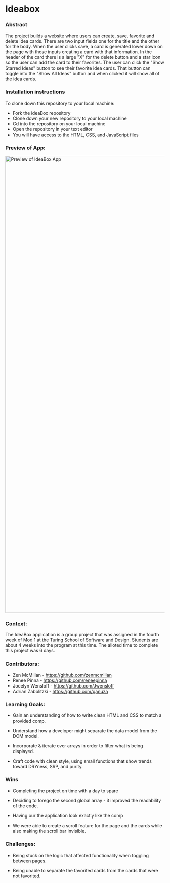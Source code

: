 # Ideabox

### Abstract

The project builds a website where users can create, save, favorite and delete idea cards. There are two input fields one for the title and the other for the body. When the user clicks save, a card is generated lower down on the page with those inputs creating a card with that information. In the header of the card there is a large "X" for the delete button and a star icon so the user can add the card to their favorites. The user can click the "Show Starred Ideas" button to see their favorite idea cards. That button can toggle into the "Show All Ideas" button and when clicked it will show all of the idea cards.

### Installation instructions

To clone down this repository to your local machine:

* Fork the ideaBox repository
* Clone down your new repository to your local machine
* Cd into the repository on your local machine
* Open the repository in your text editor
* You will have access to the HTML, CSS, and JavaScript files

### Preview of App:

<img width="1440" alt="Preview of IdeaBox App" src="https://github.com/turingschool-examples/hang-in-there-boilerplate/assets/61986277/29c9db65-8c6d-4f77-887c-f30c278c4f0a">

### Context:

The IdeaBox application is a group project that was assigned in the fourth week of Mod 1 at the Turing School of Software and Design. Students are about 4 weeks into the program at this time. The alloted time to complete this project was 6 days.

### Contributors:

- Zen McMillan - https://github.com/zenmcmillan
- Renee Pinna - https://github.com/reneepinna
- Jocelyn Wensloff - https://github.com/Jwensloff
- Adrian Zabolitzki - https://github.com/ganuza

### Learning Goals:

* Gain an understanding of how to write clean HTML and CSS to match a provided comp.

* Understand how a developer might separate the data model from the DOM model.

* Incorporate & iterate over arrays in order to filter what is being displayed.

* Craft code with clean style, using small functions that show trends toward DRYness, SRP, and purity.


### Wins 

* Completing the project on time with a day to spare

* Deciding to forego the second global array - it improved the readability of the code.

* Having our the application look exactly like the comp

* We were able to create a scroll feature for the page and the cards while also making the scroll bar invisible.

### Challenges:

* Being stuck on the logic that affected functionality when toggling between pages.

* Being unable to separate the favorited cards from the cards that were not favorited.





